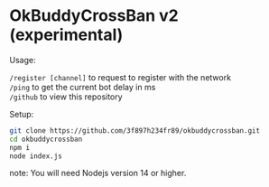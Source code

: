 # OkBuddyCrossBan v2 (experimental)
 
Usage:

`/register [channel]` to request to register with the network  
`/ping` to get the current bot delay in ms  
`/github` to view this repository  

Setup: 
```sh
git clone https://github.com/3f897h234fr89/okbuddycrossban.git
cd okbuddycrossban
npm i
node index.js
```
note: You will need Nodejs version 14 or higher.

